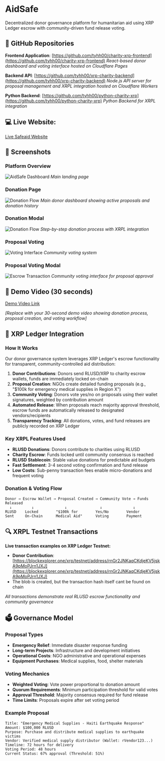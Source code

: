 # AidSafe

Decentralized donor governance platform for humanitarian aid using XRP Ledger escrow with community-driven fund release voting.

## 📂 GitHub Repositories

**Frontend Application**: [https://github.com/tyhh00/charity-xrp-frontend](https://github.com/tyhh00/charity-xrp-frontend)
*React-based donor dashboard and voting interface hosted on Cloudflare Pages*

**Backend API**: [https://github.com/tyhh00/xrp-charity-backend](https://github.com/tyhh00/xrp-charity-backend)
*Node.js API server for proposal management and XRPL integration hosted on Cloudflare Workers*

**Python Backend**: [https://github.com/tyhh00/python-charity-xrp](https://github.com/tyhh00/python-charity-xrp)
*Python Backend for XRPL integration*

## 💻 Live Website:
[Live Safeaid Website](https://charity-xrp-frontend.pages.dev/)

## 📸 Screenshots

### Platform Overview
![AidSafe Dashboard](https://github.com/tyhh00/SafeAid/blob/main/Screenshots/Screenshot%20(18).png?raw=true)
*Main landing page*

### Donation Page
![Donation Flow](https://github.com/tyhh00/SafeAid/blob/main/Screenshots/Screenshot%20(19).png?raw=true)
*Main donor dashboard showing active proposals and donation history*

### Donation Modal
![Donation Flow](https://github.com/tyhh00/SafeAid/blob/main/Screenshots/Screenshot%20(20).png?raw=true)
*Step-by-step donation process with XRPL integration*

### Proposal Voting
![Voting Interface](https://github.com/tyhh00/SafeAid/blob/main/Screenshots/Screenshot%20(21).png?raw=true)
*Community voting system*

### Proposal Voting Modal
![Escrow Transaction](https://github.com/tyhh00/SafeAid/blob/main/Screenshots/Screenshot%20(22).png?raw=true)
*Community voting interface for proposal approval*

## 🎥 Demo Video (30 seconds)

[Demo Video Link](https://www.youtube.com/watch?v=PLACEHOLDER_VIDEO_ID)

*[Replace with your 30-second demo video showing donation process, proposal creation, and voting workflow]*

## 🔗 XRP Ledger Integration

### How It Works

Our donor governance system leverages XRP Ledger's escrow functionality for transparent, community-controlled aid distribution:

1. **Donor Contributions**: Donors send RLUSD/XRP to charity escrow wallets, funds are immediately locked on-chain
2. **Proposal Creation**: NGOs create detailed funding proposals (e.g., "$100k for emergency medical supplies in Region X")
3. **Community Voting**: Donors vote yes/no on proposals using their wallet signatures, weighted by contribution amount
4. **Automated Release**: When proposals reach majority approval threshold, escrow funds are automatically released to designated vendors/recipients
5. **Transparency Tracking**: All donations, votes, and fund releases are publicly recorded on XRP Ledger

### Key XRPL Features Used

- **RLUSD Donations**: Donors contribute to charities using RLUSD
- **Charity Escrow**: Funds locked until community consensus is reached
- **RLUSD Stablecoin**: Stable value donations for predictable aid budgets
- **Fast Settlement**: 3-4 second voting confirmation and fund release
- **Low Costs**: Sub-penny transaction fees enable micro-donations and frequent voting

### Donation & Voting Flow

```
Donor → Escrow Wallet → Proposal Created → Community Vote → Funds Released
  ↓         ↓              ↓               ↓              ↓
RLUSD    Locked        "$100k for        Yes/No        Vendor
Sent     On-Chain      Medical Aid"      Voting        Payment
```

## 🔍 XRPL Testnet Transactions

**Live transaction examples on XRP Ledger Testnet:**

- **Donor Contribution**: [https://blockexplorer.one/xrp/testnet/address/rnGr2JNKaqCKdjeKV5jskA9pMoPJrn1JXJ](https://blockexplorer.one/xrp/testnet/address/rnGr2JNKaqCKdjeKV5jskA9pMoPJrn1JXJ)
- The blob is created, but the transaction hash itself cant be found on chain

*All transactions demonstrate real RLUSD escrow functionality and community governance*

## 🗳️ Governance Model

### Proposal Types
- **Emergency Relief**: Immediate disaster response funding
- **Long-term Projects**: Infrastructure and development initiatives  
- **Operational Costs**: NGO administrative and operational expenses
- **Equipment Purchases**: Medical supplies, food, shelter materials

### Voting Mechanics
- **Weighted Voting**: Vote power proportional to donation amount
- **Quorum Requirements**: Minimum participation threshold for valid votes
- **Approval Threshold**: Majority consensus required for fund release
- **Time Limits**: Proposals expire after set voting period

### Example Proposal
```
Title: "Emergency Medical Supplies - Haiti Earthquake Response"
Amount: $100,000 RLUSD
Purpose: Purchase and distribute medical supplies to earthquake victims
Vendor: Verified medical supply distributor (Wallet: rVendor123...)
Timeline: 72 hours for delivery
Voting Period: 48 hours
Current Status: 67% approval (Threshold: 51%)
```
